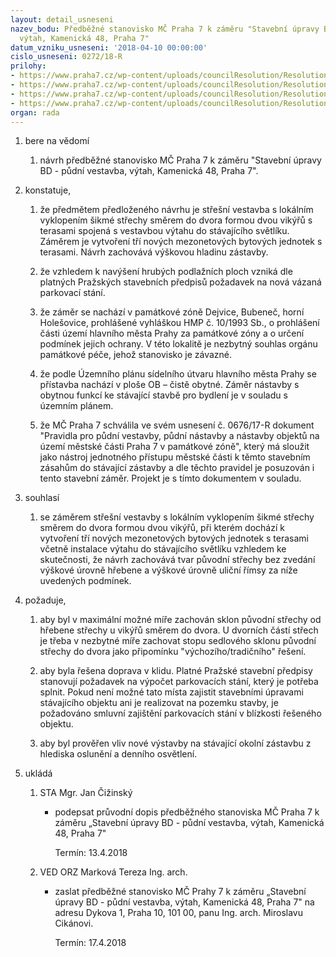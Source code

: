 ```yaml
---
layout: detail_usneseni
nazev_bodu: Předběžné stanovisko MČ Praha 7 k záměru "Stavební úpravy BD - půdní vestavba,
  výtah, Kamenická 48, Praha 7"
datum_vzniku_usneseni: '2018-04-10 00:00:00'
cislo_usneseni: 0272/18-R
prilohy:
- https://www.praha7.cz/wp-content/uploads/councilResolution/Resolutions/29783/export/duvrichtr~342635.docx
- https://www.praha7.cz/wp-content/uploads/councilResolution/Resolutions/29783/export/richtrdopis~342634.doc
- https://www.praha7.cz/wp-content/uploads/councilResolution/Resolutions/29783/export/c3_zadostopredbeznestanovisko~342633.pdf
- https://www.praha7.cz/wp-content/uploads/councilResolution/Resolutions/29783/export/export~343390.pdf
organ: rada
---
```

<OL class=urzList_view id=urzList>
<LI class=urzClass1><SPAN name="1">bere na vědomí</SPAN> 
<OL class=urzOlClass>
<LI class=urzClass2 style="TEXT-ALIGN: left"><SPAN>
<P>návrh předběžné stanovisko MČ Praha 7 k záměru "Stavební úpravy BD - půdní vestavba, výtah, Kamenická 48, Praha 7".<BR></P></SPAN></LI></OL></LI>
<LI class=urzClass1><SPAN name="50">konstatuje,</SPAN> 
<OL class=urzOlClass>
<LI class=urzClass2 style="TEXT-ALIGN: left"><SPAN>
<P>že předmětem předloženého návrhu je střešní vestavba s lokálním vyklopením šikmé střechy směrem do dvora formou dvou vikýřů s terasami spojená s vestavbou výtahu do stávajícího světlíku. Záměrem je vytvoření tří nových mezonetových bytových jednotek s terasami. Návrh zachovává výškovou hladinu zástavby. <BR></P></SPAN></LI>
<LI class=urzClass2 style="TEXT-ALIGN: left"><SPAN>
<P>že vzhledem k navýšení hrubých podlažních ploch vzniká dle platných Pražských stavebních předpisů požadavek na nová vázaná parkovací stání.<BR></P></SPAN></LI>
<LI class=urzClass2 style="TEXT-ALIGN: left"><SPAN>
<P>že záměr se nachází v památkové zóně Dejvice, Bubeneč, horní Holešovice, prohlášené vyhláškou HMP č. 10/1993 Sb., o prohlášení části území hlavního města Prahy za památkové zóny a o určení podmínek jejich ochrany. V této lokalitě je nezbytný souhlas orgánu památkové péče, jehož stanovisko je závazné.</P></SPAN></LI>
<LI class=urzClass2 style="TEXT-ALIGN: left"><SPAN>
<P>že podle Územního plánu sídelního útvaru hlavního města Prahy se přístavba nachází v ploše OB – čistě obytné. Záměr nástavby s obytnou funkcí ke stávající stavbě pro bydlení je v souladu s územním plánem.</P></SPAN></LI>
<LI class=urzClass2 style="TEXT-ALIGN: left"><SPAN>
<P>že MČ Praha 7 schválila ve svém usnesení č. 0676/17-R dokument "Pravidla pro půdní vestavby, půdní nástavby a nástavby objektů na území městské části Praha 7 v památkové zóně", který má sloužit jako nástroj jednotného přístupu městské části k těmto stavebním zásahům do stávající zástavby a dle těchto pravidel je posuzován i tento stavební záměr. Projekt je s tímto dokumentem v souladu.<BR></P></SPAN></LI></OL></LI>
<LI class=urzClass1><SPAN name="26">souhlasí</SPAN> 
<OL class="urzOlClass decimal ">
<LI class=urzClass2 style="TEXT-ALIGN: left"><SPAN>
<P>se záměrem&nbsp;střešní vestavby s lokálním vyklopením šikmé střechy směrem do dvora formou dvou vikýřů, při kterém dochází k vytvoření tří nových mezonetových bytových jednotek s terasami včetně instalace výtahu do stávajícího světlíku vzhledem ke skutečnosti, že návrh zachovává tvar původní střechy bez zvedání výškové úrovně hřebene a výškové úrovně uliční římsy za níže uvedených podmínek.<BR></P></SPAN></LI></OL></LI>
<LI class=urzClass1><SPAN name="63">požaduje,</SPAN> 
<OL class=urzOlClass>
<LI class=urzClass2 style="TEXT-ALIGN: left"><SPAN>
<P>aby byl v maximální možné míře zachován sklon původní střechy od hřebene střechy u vikýřů směrem do dvora. U dvorních částí střech je třeba v nezbytné míře zachovat stopu sedlového sklonu původní střechy do dvora jako připomínku "výchozího/tradičního" řešení.<BR></P></SPAN></LI>
<LI class=urzClass2 style="TEXT-ALIGN: left"><SPAN>
<P>aby byla řešena doprava v klidu. Platné Pražské stavební předpisy stanovují požadavek na výpočet parkovacích stání, který je potřeba splnit. Pokud není možné tato místa zajistit stavebními úpravami stávajícího objektu ani je realizovat na pozemku stavby, je požadováno smluvní zajištění parkovacích stání v blízkosti řešeného objektu.</P></SPAN></LI>
<LI class=urzClass2 style="TEXT-ALIGN: left"><SPAN>
<P>aby byl prověřen vliv nové výstavby na stávající okolní zástavbu z hlediska oslunění a denního osvětlení.</P></SPAN></LI></OL></LI>
<LI class=urzClass1 id=urzUkoly><SPAN name="1">ukládá</SPAN>
<OL class=urzOlClass>
<LI class=urzClass2><SPAN>
<P>STA Mgr. Jan Čižinský</P></SPAN>
<UL class=urzUlClass>
<LI class=urzClass3><SPAN>
<P>podepsat průvodní dopis předběžného stanoviska MČ Praha 7 k záměru „Stavební úpravy BD - půdní vestavba, výtah, Kamenická 48, Praha 7"</P></SPAN><SPAN class=urzUkolTermin>Termín:&nbsp;13.4.2018</SPAN></LI></UL></LI>
<LI class=urzClass2><SPAN>
<P>VED ORZ Marková Tereza Ing. arch.</P></SPAN>
<UL class=urzUlClass>
<LI class=urzClass3><SPAN>
<P>zaslat předběžné stanovisko MČ Prahy 7 k záměru „Stavební úpravy BD - půdní vestavba, výtah, Kamenická 48, Praha 7" na adresu Dykova 1, Praha 10, 101 00, panu Ing. arch. Miroslavu Cikánovi.</P></SPAN><SPAN class=urzUkolTermin>Termín:&nbsp;17.4.2018</SPAN></LI></UL></LI></OL></LI></OL>